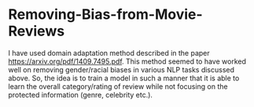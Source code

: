 # Removing-Bias-from-Movie-Reviews
I have used domain adaptation method described in the paper https://arxiv.org/pdf/1409.7495.pdf. This method seemed to have worked well on removing gender/racial biases in various NLP tasks discussed above. So, the idea is to train a model in such a manner that it is able to learn the overall category/rating of review while not focusing on the protected information (genre, celebrity etc.). 
